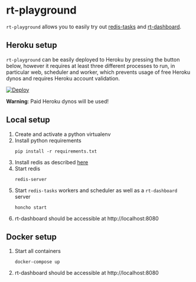 rt-playground
=============

`rt-playground` allows you to easily try out [redis-tasks](
https://github.com/djangsters/redis-tasks) and [rt-dashboard](
https://github.com/djangsters/rt-dashboard).

Heroku setup
------------
`rt-playground` can be easily deployed to Heroku by pressing the button below,
however it requires at least three different processes to run, in particular
web, scheduler and worker, which prevents usage of free Heroku dynos and requires
Heroku account validation.    

[![Deploy](https://www.herokucdn.com/deploy/button.svg)](https://heroku.com/deploy)

**Warning**: Paid Heroku dynos will be used! 

Local setup
-----------
1. Create and activate a python virtualenv
2. Install python requirements 
    ```
    pip install -r requirements.txt
   ```
3. Install redis as described [here](https://redis.io/topics/quickstart)
4. Start redis
    ```
    redis-server
   ```
5. Start `redis-tasks` workers and scheduler as well as a `rt-dashboard` server
    ```
    honcho start
   ```
6. rt-dashboard should be accessible at http://localhost:8080

Docker setup
------------
1. Start all containers
    ```
    docker-compose up
    ```
2. rt-dashboard should be accessible at http://localhost:8080
